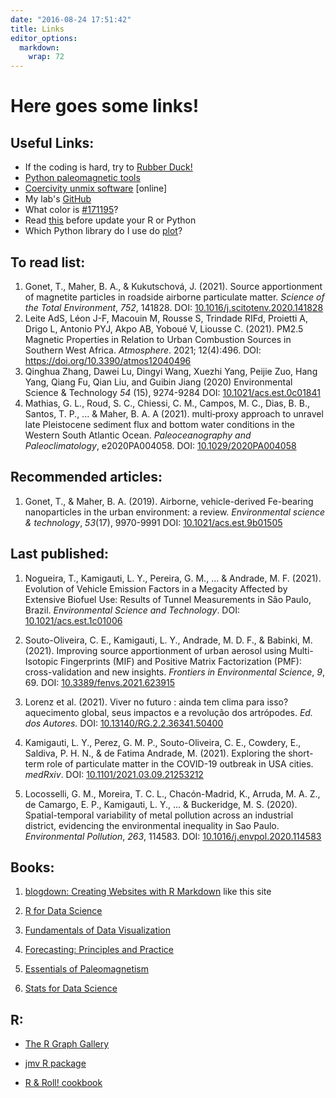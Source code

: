 ```yaml
---
date: "2016-08-24 17:51:42"
title: Links
editor_options: 
  markdown: 
    wrap: 72
---
```


# Here goes some links!

## Useful Links:

-   If the coding is hard, try to [Rubber
    Duck!](https://rubberduckdebugging.com/)
-   [Python paleomagnetic tools](https://github.com/PmagPy)
-   [Coercivity unmix
    software](http://shinyapps.its.carleton.edu/max-unmix/) \[online\]
-   My lab's [GitHub](https://github.com/lapat-iag-usp)
-   What color is
    [\#171195](https://www.webfx.com/web-design/hex-to-rgb/)?
-   Read
    [this](https://docs.conda.io/projects/conda/en/latest/user-guide/tasks/manage-environments.html)
    before update your R or Python
-   Which Python library do I use do [plot](https://pythonplot.com/)?

## To read list:

1.  Gonet, T., Maher, B. A., & Kukutschová, J. (2021). Source
    apportionment of magnetite particles in roadside airborne
    particulate matter. *Science of the Total Environment*,
    *752*, 141828. DOI:
    [10.1016/j.scitotenv.2020.141828](https://doi.org/10.1016/j.scitotenv.2020.141828 "Persistent link using digital object identifier")
2.  Leite AdS, Léon J-F, Macouin M, Rousse S, Trindade RIFd, Proietti A,
    Drigo L, Antonio PYJ, Akpo AB, Yoboué V, Liousse C. (2021). PM2.5
    Magnetic Properties in Relation to Urban Combustion Sources in
    Southern West Africa. *Atmosphere*. 2021; 12(4):496. DOI:
    <https://doi.org/10.3390/atmos12040496>
3.  Qinghua Zhang, Dawei Lu, Dingyi Wang, Xuezhi Yang, Peijie Zuo, Hang
    Yang, Qiang Fu, Qian Liu, and Guibin Jiang (2020) Environmental
    Science & Technology *54* (15), 9274-9284 DOI:
    [10.1021/acs.est.0c01841](https://pubs.acs.org/doi/abs/10.1021/acs.est.0c01841?casa_token=6bQJ9NDe6c4AAAAA:2Airmk-lTb3TE-R7-PcPn9BBF6leX10XhBknl7zwUG3ca_owJ-JrCrxyWAPV-t6C9rDRTFB6RXq4_Wvc)
4.  Mathias, G. L., Roud, S. C., Chiessi, C. M., Campos, M. C., Dias, B.
    B., Santos, T. P., ... & Maher, B. A. A (2021). multi‐proxy approach
    to unravel late Pleistocene sediment flux and bottom water
    conditions in the Western South Atlantic Ocean. *Paleoceanography
    and Paleoclimatology*, e2020PA004058. DOI:
    [10.1029/2020PA004058](https://doi.org/10.1029/2020PA004058)

## Recommended articles:

1.  Gonet, T., & Maher, B. A. (2019). Airborne, vehicle-derived
    Fe-bearing nanoparticles in the urban environment: a review.
    *Environmental science & technology*, *53*(17), 9970-9991 DOI:
    [10.1021/acs.est.9b01505](https://doi.org/10.1021/acs.est.9b01505 "DOI URL")

## Last published:

1.  Nogueira, T., Kamigauti, L. Y., Pereira, G. M., ... & Andrade, M. F.
    (2021). Evolution of Vehicle Emission Factors in a Megacity Affected
    by Extensive Biofuel Use: Results of Tunnel Measurements in São
    Paulo, Brazil. *Environmental Science and Technology*. DOI:
    [10.1021/acs.est.1c01006](https://doi.org/10.1021/acs.est.1c01006)

2.  Souto-Oliveira, C. E., Kamigauti, L. Y., Andrade, M. D. F., &
    Babinki, M. (2021). Improving source apportionment of urban aerosol
    using Multi-Isotopic Fingerprints (MIF) and Positive Matrix
    Factorization (PMF): cross-validation and new insights. *Frontiers
    in Environmental Science*, *9*, 69. DOI:
    [10.3389/fenvs.2021.623915](https://doi.org/10.3389/fenvs.2021.623915)

3.  Lorenz et al. (2021). Viver no futuro : ainda tem clima para isso?
    aquecimento global, seus impactos e a revolução dos artrópodes. *Ed.
    dos Autores.* DOI:
    [10.13140/RG.2.2.36341.50400](http://dx.doi.org/10.13140/RG.2.2.36341.50400)

4.  Kamigauti, L. Y., Perez, G. M. P., Souto-Oliveira, C. E., Cowdery,
    E., Saldiva, P. H. N., & de Fatima Andrade, M. (2021). Exploring the
    short-term role of particulate matter in the COVID-19 outbreak in
    USA cities. *medRxiv*. DOI:
    [10.1101/2021.03.09.21253212](https://doi.org/10.1101/2021.03.09.21253212)

5.  Locosselli, G. M., Moreira, T. C. L., Chacón-Madrid, K., Arruda, M.
    A. Z., de Camargo, E. P., Kamigauti, L. Y., ... & Buckeridge, M. S.
    (2020). Spatial-temporal variability of metal pollution across an
    industrial district, evidencing the environmental inequality in Sao
    Paulo. *Environmental Pollution*, *263*, 114583. DOI:
    [10.1016/j.envpol.2020.114583](https://doi.org/10.1016/j.envpol.2020.114583)

## Books:

1.  [blogdown: Creating Websites with R
    Markdown](https://bookdown.org/yihui/blogdown/) like this site

2.  [R for Data Science](https://r4ds.had.co.nz/)

3.  [Fundamentals of Data
    Visualization](https://clauswilke.com/dataviz/)

4.  [Forecasting: Principles and Practice](https://otexts.com/fpp2/)

5.  [Essentials of
    Paleomagnetism](https://earthref.org/MagIC/books/Tauxe/Essentials/)

6.  [Stats for Data Science](https://dtkaplan.github.io/SDS-book/)

## R:

-   [The R Graph Gallery](https://www.r-graph-gallery.com/index.html)

-   [jmv R package](https://www.jamovi.org/jmv/index.html)

-   [R & Roll! cookbook](https://randroll.wordpress.com/)
